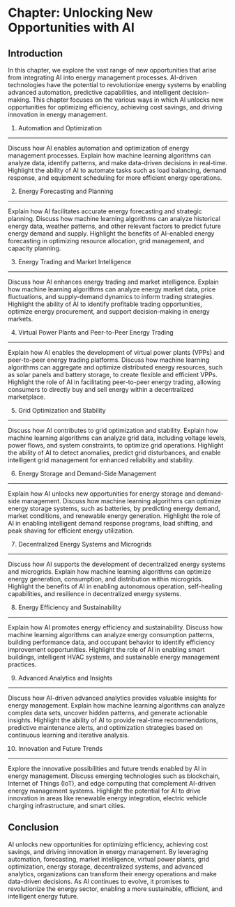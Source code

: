 Chapter: Unlocking New Opportunities with AI
============================================

Introduction
------------

In this chapter, we explore the vast range of new opportunities that arise from integrating AI into energy management processes. AI-driven technologies have the potential to revolutionize energy systems by enabling advanced automation, predictive capabilities, and intelligent decision-making. This chapter focuses on the various ways in which AI unlocks new opportunities for optimizing efficiency, achieving cost savings, and driving innovation in energy management.

1. Automation and Optimization
------------------------------

Discuss how AI enables automation and optimization of energy management processes. Explain how machine learning algorithms can analyze data, identify patterns, and make data-driven decisions in real-time. Highlight the ability of AI to automate tasks such as load balancing, demand response, and equipment scheduling for more efficient energy operations.

2. Energy Forecasting and Planning
----------------------------------

Explain how AI facilitates accurate energy forecasting and strategic planning. Discuss how machine learning algorithms can analyze historical energy data, weather patterns, and other relevant factors to predict future energy demand and supply. Highlight the benefits of AI-enabled energy forecasting in optimizing resource allocation, grid management, and capacity planning.

3. Energy Trading and Market Intelligence
-----------------------------------------

Discuss how AI enhances energy trading and market intelligence. Explain how machine learning algorithms can analyze energy market data, price fluctuations, and supply-demand dynamics to inform trading strategies. Highlight the ability of AI to identify profitable trading opportunities, optimize energy procurement, and support decision-making in energy markets.

4. Virtual Power Plants and Peer-to-Peer Energy Trading
-------------------------------------------------------

Explain how AI enables the development of virtual power plants (VPPs) and peer-to-peer energy trading platforms. Discuss how machine learning algorithms can aggregate and optimize distributed energy resources, such as solar panels and battery storage, to create flexible and efficient VPPs. Highlight the role of AI in facilitating peer-to-peer energy trading, allowing consumers to directly buy and sell energy within a decentralized marketplace.

5. Grid Optimization and Stability
----------------------------------

Discuss how AI contributes to grid optimization and stability. Explain how machine learning algorithms can analyze grid data, including voltage levels, power flows, and system constraints, to optimize grid operations. Highlight the ability of AI to detect anomalies, predict grid disturbances, and enable intelligent grid management for enhanced reliability and stability.

6. Energy Storage and Demand-Side Management
--------------------------------------------

Explain how AI unlocks new opportunities for energy storage and demand-side management. Discuss how machine learning algorithms can optimize energy storage systems, such as batteries, by predicting energy demand, market conditions, and renewable energy generation. Highlight the role of AI in enabling intelligent demand response programs, load shifting, and peak shaving for efficient energy utilization.

7. Decentralized Energy Systems and Microgrids
----------------------------------------------

Discuss how AI supports the development of decentralized energy systems and microgrids. Explain how machine learning algorithms can optimize energy generation, consumption, and distribution within microgrids. Highlight the benefits of AI in enabling autonomous operation, self-healing capabilities, and resilience in decentralized energy systems.

8. Energy Efficiency and Sustainability
---------------------------------------

Explain how AI promotes energy efficiency and sustainability. Discuss how machine learning algorithms can analyze energy consumption patterns, building performance data, and occupant behavior to identify efficiency improvement opportunities. Highlight the role of AI in enabling smart buildings, intelligent HVAC systems, and sustainable energy management practices.

9. Advanced Analytics and Insights
----------------------------------

Discuss how AI-driven advanced analytics provides valuable insights for energy management. Explain how machine learning algorithms can analyze complex data sets, uncover hidden patterns, and generate actionable insights. Highlight the ability of AI to provide real-time recommendations, predictive maintenance alerts, and optimization strategies based on continuous learning and iterative analysis.

10. Innovation and Future Trends
--------------------------------

Explore the innovative possibilities and future trends enabled by AI in energy management. Discuss emerging technologies such as blockchain, Internet of Things (IoT), and edge computing that complement AI-driven energy management systems. Highlight the potential for AI to drive innovation in areas like renewable energy integration, electric vehicle charging infrastructure, and smart cities.

Conclusion
----------

AI unlocks new opportunities for optimizing efficiency, achieving cost savings, and driving innovation in energy management. By leveraging automation, forecasting, market intelligence, virtual power plants, grid optimization, energy storage, decentralized systems, and advanced analytics, organizations can transform their energy operations and make data-driven decisions. As AI continues to evolve, it promises to revolutionize the energy sector, enabling a more sustainable, efficient, and intelligent energy future.
